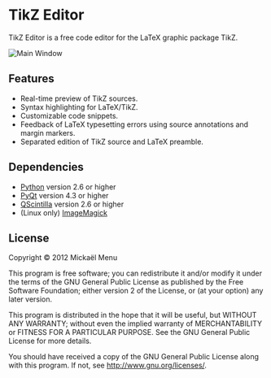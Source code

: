 TikZ Editor
===========

TikZ Editor is a free code editor for the LaTeX graphic package TikZ.

![Main Window](http://github.com/mickael-menu/TikZ-Editor/wiki/images/screenshot1.png)


Features
--------

- Real-time preview of TikZ sources.
- Syntax highlighting for LaTeX/TikZ.
- Customizable code snippets.
- Feedback of LaTeX typesetting errors using source annotations and margin markers.
- Separated edition of TikZ source and LaTeX preamble.


Dependencies
------------

- [Python](http://www.python.org/) version 2.6 or higher
- [PyQt](http://www.riverbankcomputing.co.uk/software/pyqt) version 4.3 or higher
- [QScintilla](http://www.riverbankcomputing.com/software/qscintilla) version 2.6 or higher
- (Linux only) [ImageMagick](http://www.imagemagick.org/)


License
-------

Copyright © 2012 Mickaël Menu

This program is free software; you can redistribute it and/or modify it under the terms of the GNU General Public License as published by the Free Software Foundation; either version 2 of the License, or (at your option) any later version.

This program is distributed in the hope that it will be useful, but WITHOUT ANY WARRANTY; without even the implied warranty of MERCHANTABILITY or FITNESS FOR A PARTICULAR PURPOSE.  See the GNU General Public License for more details.

You should have received a copy of the GNU General Public License along with this program. If not, see <http://www.gnu.org/licenses/>.

